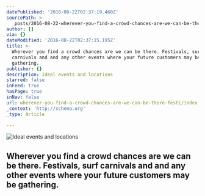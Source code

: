 ```yaml
---
datePublished: '2016-08-22T02:37:19.460Z'
sourcePath: >-
  _posts/2016-08-22-wherever-you-find-a-crowd-chances-are-we-can-be-there-festi.md
author: []
via: {}
dateModified: '2016-08-22T02:37:15.195Z'
title: >-
  Wherever you find a crowd chances are we can be there. Festivals, surf
  carnivals and and any other events where your future customers may be
  gathering.
publisher: {}
description: Ideal events and locations
starred: false
inFeed: true
hasPage: true
inNav: false
url: wherever-you-find-a-crowd-chances-are-we-can-be-there-festi/index.html
_context: 'http://schema.org'
_type: Article

---
```

![Ideal events and locations](https://the-grid-user-content.s3-us-west-2.amazonaws.com/6af9d547-22be-498e-83f4-5a57cec76ef8.jpg)

## Wherever you find a crowd chances are we can be there. Festivals, surf carnivals and and any other events where your future customers may be gathering.